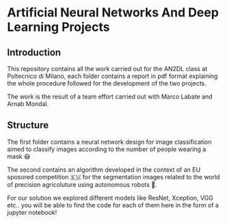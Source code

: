 # Artificial Neural Networks And Deep Learning Projects 

## Introduction

This repository contains all the work carried out for the AN2DL class at Poltecnico di Milano, each folder contains a report in pdf format explaining the whole procedure followed for the development of the two projects. 

The work is the result of a team effort carried out with Marco Labate and Arnab Mondal. 

## Structure

The first folder contains a neural network design for image classification aimed to classify images according to the number of people wearing a mask 😷

The second contains an algorithm developed in the context of an EU sposored competition 🇪🇺 for the segmentation images related to the world of precision agricoluture using autonomous robots 🤖.

For our solution we explored different models like ResNet, Xception, VGG etc.. you will be able to find the code for each of them here in the form of a jupyter notebook!
